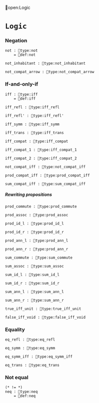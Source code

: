 open:Logic
# `Logic`

### Negation

    not : type:not
        = def:not

    not_inhabitant : type:not_inhabitant

    not_compat_arrow : type:not_compat_arrow


### If-and-only-if

    iff : type:iff
        = def:iff

    iff_refl : type:iff_refl

    iff_refl' : type:iff_refl'

    iff_symm : type:iff_symm

    iff_trans : type:iff_trans

    iff_compat : type:iff_compat

    iff_compat_1 : type:iff_compat_1

    iff_compat_2 : type:iff_compat_2

    not_compat_iff : type:not_compat_iff

    prod_compat_iff : type:prod_compat_iff

    sum_compat_iff : type:sum_compat_iff


##### Rewriting propositions

    prod_commute : type:prod_commute

    prod_assoc : type:prod_assoc

    prod_id_l : type:prod_id_l

    prod_id_r : type:prod_id_r

    prod_ann_l : type:prod_ann_l

    prod_ann_r : type:prod_ann_r

    sum_commute : type:sum_commute

    sum_assoc : type:sum_assoc

    sum_id_l : type:sum_id_l

    sum_id_r : type:sum_id_r

    sum_ann_l : type:sum_ann_l

    sum_ann_r : type:sum_ann_r

    true_iff_unit : type:true_iff_unit

    false_iff_void : type:false_iff_void


### Equality

    eq_refl : type:eq_refl

    eq_symm : type:eq_symm

    eq_symm_iff : type:eq_symm_iff

    eq_trans : type:eq_trans


### Not equal

    (* != *)
    neq : type:neq
        = def:neq
